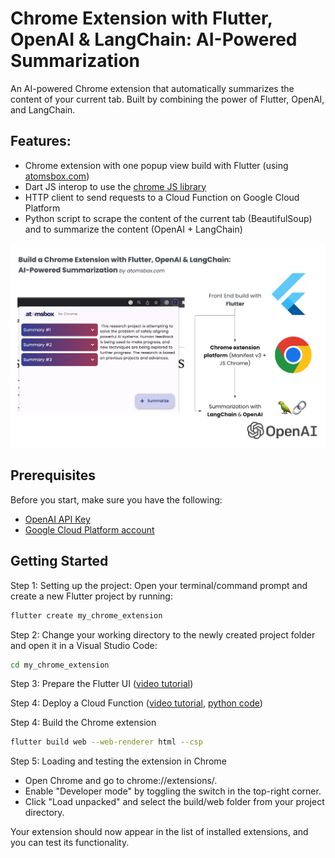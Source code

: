 # Chrome Extension with Flutter, OpenAI & LangChain: AI-Powered Summarization
An AI-powered Chrome extension that automatically summarizes the content of your current tab. Built by combining the power of Flutter, OpenAI, and LangChain. 

## Features: 
* Chrome extension with one popup view build with Flutter (using [atomsbox.com](https://atomsbox.com))
* Dart JS interop to use the [chrome JS library](https://developer.chrome.com/docs/extensions/reference/)
* HTTP client to send requests to a Cloud Function on Google Cloud Platform
* Python script to scrape the content of the current tab (BeautifulSoup) and to summarize the content (OpenAI + LangChain)

![diagram](assets/atomsbox_chrome_extension_flutter_openai_langchain.png)

## Prerequisites
Before you start, make sure you have the following:

* [OpenAI API Key](https://platform.openai.com/account/api-keys)
* [Google Cloud Platform account](https://console.cloud.google.com/)


## Getting Started

Step 1: Setting up the project:
Open your terminal/command prompt and create a new Flutter project by running:
```bash
flutter create my_chrome_extension
```

Step 2: Change your working directory to the newly created project folder and open it in a Visual Studio Code:
```bash
cd my_chrome_extension
```

Step 3: Prepare the Flutter UI ([video tutorial](https://colab.research.google.com/drive/1FSsmOOee0GeFUe6u260bmSWhNpAvfaPO?authuser=2#scrollTo=Gyd-Uifiev4i))


Step 4: Deploy a Cloud Function ([video tutorial](https://colab.research.google.com/drive/1FSsmOOee0GeFUe6u260bmSWhNpAvfaPO?authuser=2#scrollTo=Gyd-Uifiev4i), [python code](https://colab.research.google.com/drive/1FSsmOOee0GeFUe6u260bmSWhNpAvfaPO?authuser=2#scrollTo=Gyd-Uifiev4i))


Step 4: Build the Chrome extension
```bash
flutter build web --web-renderer html --csp
```


Step 5: Loading and testing the extension in Chrome
* Open Chrome and go to chrome://extensions/.
* Enable "Developer mode" by toggling the switch in the top-right corner.
* Click "Load unpacked" and select the build/web folder from your project directory.

Your extension should now appear in the list of installed extensions, and you can test its functionality.
